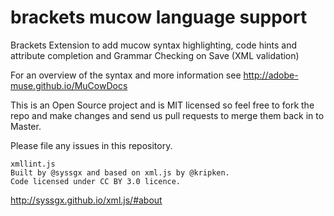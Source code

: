 # brackets mucow language support

Brackets Extension to add mucow syntax highlighting, code hints and attribute completion and Grammar Checking on Save (XML validation)

For an overview of the syntax and more information see http://adobe-muse.github.io/MuCowDocs

This is an Open Source project and is MIT licensed so feel free to fork the repo and make changes and send us pull requests to merge them back in to Master.  

Please file any issues in this repository.  

```
xmllint.js
Built by @syssgx and based on xml.js by @kripken.
Code licensed under CC BY 3.0 licence.
```
http://syssgx.github.io/xml.js/#about
